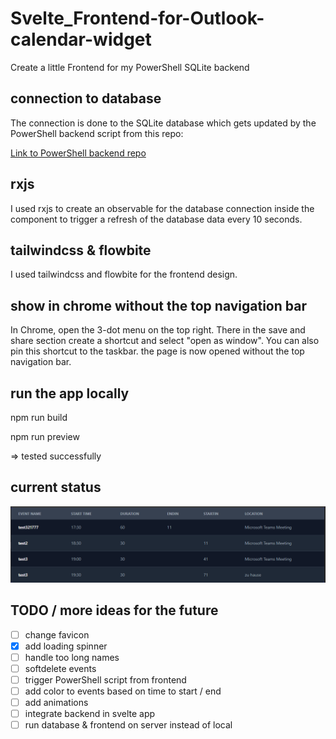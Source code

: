 # Svelte_Frontend-for-Outlook-calendar-widget

Create a little Frontend for my PowerShell SQLite backend

## connection to database

The connection is done to the SQLite database which gets updated by the PowerShell backend script from this repo:

[Link to PowerShell backend repo](https://github.com/golfomania/PowerShell_OutlookCalendarEventsWidget)

## rxjs

I used rxjs to create an observable for the database connection inside the component to trigger a refresh of the database data every 10 seconds.

## tailwindcss & flowbite

I used tailwindcss and flowbite for the frontend design.

## show in chrome without the top navigation bar

In Chrome, open the 3-dot menu on the top right.
There in the save and share section create a shortcut and select "open as window".
You can also pin this shortcut to the taskbar.
the page is now opened without the top navigation bar.

## run the app locally

npm run build

npm run preview

=> tested successfully

## current status

![Alt text](image.png)

## TODO / more ideas for the future

- [ ] change favicon
- [x] add loading spinner
- [ ] handle too long names
- [ ] softdelete events
- [ ] trigger PowerShell script from frontend
- [ ] add color to events based on time to start / end
- [ ] add animations
- [ ] integrate backend in svelte app
- [ ] run database & frontend on server instead of local

